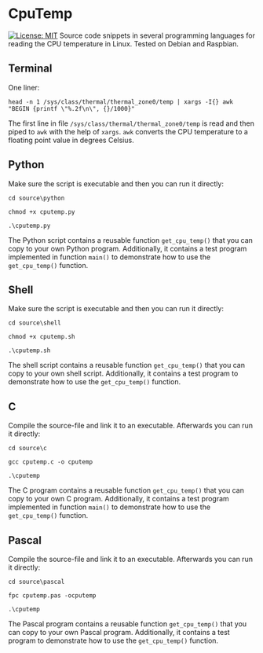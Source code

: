 # CpuTemp
[![License: MIT](https://img.shields.io/badge/License-MIT-yellow.svg)](https://opensource.org/licenses/MIT)
Source code snippets in several programming languages for reading the CPU temperature in Linux. Tested on Debian and Raspbian.

## Terminal

One liner:

`head -n 1 /sys/class/thermal/thermal_zone0/temp | xargs -I{} awk "BEGIN {printf \"%.2f\n\", {}/1000}"`

The first line in file `/sys/class/thermal/thermal_zone0/temp` is read and then piped to `awk` with the help of `xargs`. `awk` converts the CPU temperature to a floating point value in degrees Celsius.

## Python

Make sure the script is executable and then you can run it directly:

`cd source\python`

`chmod +x cputemp.py`

`.\cputemp.py`

The Python script contains a reusable function `get_cpu_temp()` that you can copy to your own Python program. Additionally, it contains a  test program implemented in function `main()` to demonstrate how to use the `get_cpu_temp()` function.

## Shell

Make sure the script is executable and then you can run it directly:

`cd source\shell`

`chmod +x cputemp.sh`

`.\cputemp.sh`

The shell script contains a reusable function `get_cpu_temp()` that you can copy to your own shell script. Additionally, it contains a  test program to demonstrate how to use the `get_cpu_temp()` function.

## C

Compile the source-file and link it to an executable. Afterwards you can run it directly:

`cd source\c`

`gcc cputemp.c -o cputemp`

`.\cputemp`

The C program contains a reusable function `get_cpu_temp()` that you can copy to your own C program. Additionally, it contains a  test program implemented in function `main()` to demonstrate how to use the `get_cpu_temp()` function.

## Pascal

Compile the source-file and link it to an executable. Afterwards you can run it directly:

`cd source\pascal`

`fpc cputemp.pas -ocputemp`

`.\cputemp`

The Pascal program contains a reusable function `get_cpu_temp()` that you can copy to your own Pascal program. Additionally, it contains a  test program to demonstrate how to use the `get_cpu_temp()` function.

